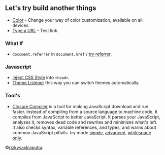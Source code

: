## Let's try build another things
- [Color](https://rizkysaskiaputra.github.io/lab/color#) - Change your way of color customization, available on all devices.
- [Type a URL](https://rizkysaskiaputra.github.io/lab/type-a-url#) - Test link.

### What If
- `document.referrer` in `document.href` / [try referrer](https://rizkysaskiaputra.github.io/lab/referrer-in-href#).

### Javascript
- [Inject CSS Style](https://rizkysaskiaputra.github.io/lab/style-inject) into `<head>`.
- [Theme Listener](https://rizkysaskiaputra.github.io/lab/theme-listener) this way you can switch themes automatically.

### Tool's
- [Closure Compiler](https://developers.google.com/closure/compiler/docs/gettingstarted_api) is a tool for making JavaScript download and run faster. Instead of compiling from a source language to machine code, it compiles from JavaScript to better JavaScript. It parses your JavaScript, analyzes it, removes dead code and rewrites and minimizes what's left. It also checks syntax, variable references, and types, and warns about common JavaScript pitfalls. try mode [simple](https://rizkysaskiaputra.github.io/lab/compiler-simple#), [advanced](https://rizkysaskiaputra.github.io/lab/compiler-advanced#), [whitespace only](https://rizkysaskiaputra.github.io/lab/compiler-whitespace-only#).

&#169;[rizkysaskiaputra](https://rizkysaskiaputra.blogspot.com/)
